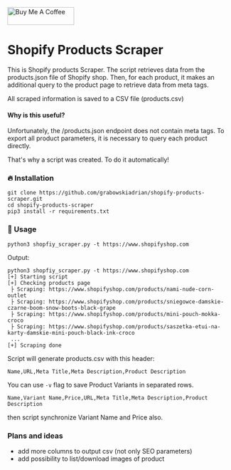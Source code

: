 <a href="https://www.buymeacoffee.com/adriangrabj" target="_blank"><img src="https://cdn.buymeacoffee.com/buttons/v2/default-yellow.png" alt="Buy Me A Coffee" style="height: 40px !important;width: 150px !important;" ></a>

# Shopify Products Scraper

This is Shopify products Scraper. The script retrieves data from the products.json file of Shopify shop. 
Then, for each product, it makes an additional query to the 
product page to retrieve data from meta tags.

All scraped information is saved to a CSV file (products.csv)

#### Why is this useful?

Unfortunately, the /products.json endpoint does not contain meta tags. To export all product parameters, it is necessary to query each product directly.

That's why a script was created. To do it automatically!

### 🔥 Installation
```
git clone https://github.com/grabowskiadrian/shopify-products-scraper.git
cd shopify-products-scraper
pip3 install -r requirements.txt
```

### 🚀 Usage

```
python3 shopfiy_scraper.py -t https://www.shopifyshop.com
```

Output:

```
python3 shopfiy_scraper.py -t https://www.shopifyshop.com
[+] Starting script
[+] Checking products page
 ├ Scraping: https://www.shopifyshop.com/products/nami-nude-corn-outlet
 ├ Scraping: https://www.shopifyshop.com/products/sniegowce-damskie-czarne-boom-snow-boots-black-grape
 ├ Scraping: https://www.shopifyshop.com/products/mini-pouch-mokka-croco
 ├ Scraping: https://www.shopifyshop.com/products/saszetka-etui-na-karty-damskie-mini-pouch-black-ink-croco
 ...
[+] Scraping done
 ```

Script will generate products.csv with this header:
```
Name,URL,Meta Title,Meta Description,Product Description
```

You can use `-v` flag to save Product Variants in separated rows.

```
Name,Variant Name,Price,URL,Meta Title,Meta Description,Product Description
```

then script synchronize Variant Name and Price also.

### Plans and ideas
- add more columns to output csv (not only SEO parameters)
- add possibility to list/download images of product
